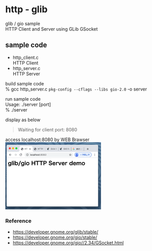 http - glib
===============

glib / gio sample <br/>
HTTP Client and Server using GLib GSocket <br/>

## sample code
- http_client.c <br/>
 HTTP Client <br/>
- http_server.c <br/>
HTTP Server <br/>

build sample code<br/>
% gcc http_server.c `pkg-config --cflags --libs gio-2.0` -o server <br/>

run sample code <br/>
Usage: ./server  [port] <br/>
% ./server <br/>

display as below <br/>
> Waiting for client port: 8080 <br/>

access localhost:8080 by WEB Brawser <br/>
<img src="https://raw.githubusercontent.com/ohwada/MAC_cpp_Samples/master/glib/screenshot/chrome_http_server.png" width="300" />


### Reference <br/>
- https://developer.gnome.org/glib/stable/
- https://developer.gnome.org/gio/stable/
- https://developer.gnome.org/gio//2.34/GSocket.html <br/>


